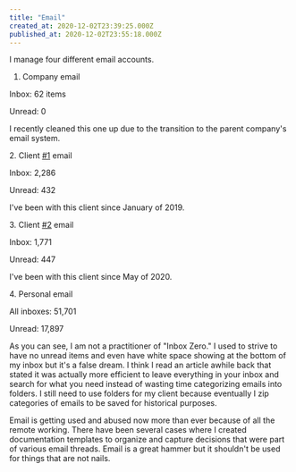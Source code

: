 ```yaml
---
title: "Email"
created_at: 2020-12-02T23:39:25.000Z
published_at: 2020-12-02T23:55:18.000Z
---
```

I manage four different email accounts.

1.  Company email

Inbox: 62 items

Unread: 0 

I recently cleaned this one up due to the transition to the parent company's email system.

2\. Client [#1](#1) email

Inbox: 2,286

Unread: 432 

I've been with this client since January of 2019.

3\. Client [#2](#2) email

Inbox: 1,771

Unread: 447

I've been with this client since May of 2020.

4\. Personal email

All inboxes: 51,701

Unread: 17,897

As you can see, I am not a practitioner of "Inbox Zero." I used to strive to have no unread items and even have white space showing at the bottom of my inbox but it's a false dream. I think I read an article awhile back that stated it was actually more efficient to leave everything in your inbox and search for what you need instead of wasting time categorizing emails into folders. I still need to use folders for my client because eventually I zip categories of emails to be saved for historical purposes.

Email is getting used and abused now more than ever because of all the remote working. There have been several cases where I created documentation templates to organize and capture decisions that were part of various email threads. Email is a great hammer but it shouldn't be used for things that are not nails.
